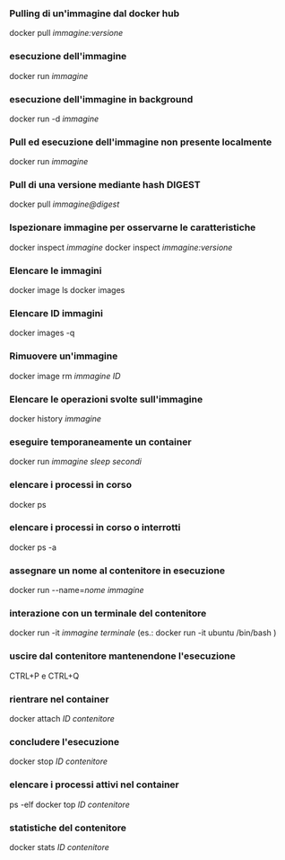 ### Pulling di un'immagine dal docker hub
docker pull *immagine:versione*

### esecuzione dell'immagine
docker run *immagine*

### esecuzione dell'immagine in background
docker run -d *immagine*

### Pull ed esecuzione dell'immagine non presente localmente
docker run *immagine*

### Pull di una versione mediante hash DIGEST
docker pull *immagine@digest*

### Ispezionare immagine per osservarne le caratteristiche
docker inspect *immagine*
docker inspect *immagine:versione*

### Elencare le immagini 
docker image ls
docker images

### Elencare ID immagini
docker images -q

### Rimuovere un'immagine
docker image rm *immagine ID*

### Elencare le operazioni svolte sull'immagine
docker history *immagine*

### eseguire temporaneamente un container
docker run *immagine sleep secondi*

### elencare i processi in corso
docker ps

### elencare i processi in corso o interrotti
docker ps -a

### assegnare un nome al contenitore in esecuzione
docker run --name=*nome* *immagine*

### interazione con un terminale del contenitore
docker run -it *immagine* *terminale* (es.: docker run -it ubuntu /bin/bash )

### uscire dal contenitore mantenendone l'esecuzione 
CTRL+P e CTRL+Q

### rientrare nel container
docker attach *ID contenitore*

### concludere l'esecuzione
docker stop *ID contenitore*

### elencare i processi attivi nel container
ps -elf
docker top *ID contenitore*

### statistiche del contenitore
docker stats *ID contenitore*


